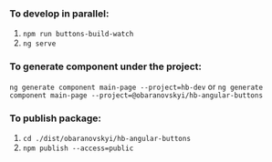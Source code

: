 ### To develop in parallel:
1. `npm run buttons-build-watch`
2. `ng serve`

### To generate component under the project:
`ng generate component main-page --project=hb-dev` or `ng generate component main-page --project=@obaranovskyi/hb-angular-buttons`

### To publish package:
1. `cd ./dist/obaranovskyi/hb-angular-buttons`
2. `npm publish --access=public`
